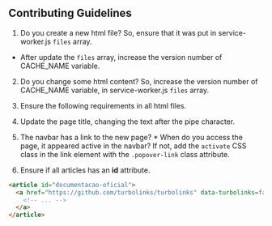 Contributing Guidelines
-----------------------
1. Do you create a new html file? So, ensure that it was put in service-worker.js `files` array.
  * After update the `files` array, increase the version number of CACHE_NAME variable.
  
2. Do you change some html content? So, increase the version number of CACHE_NAME variable, in service-worker.js `files` array.

3. Ensure the following requirements in all html files.
  1. Update the page title, changing the text after the pipe character.
  2. The navbar has a link to the new page?
    * When do you access the page, it appeared active in the navbar? If not, add the `activate` CSS class in the link element with the `.popover-link` class attribute.

4. Ensure if all articles has an **id** attribute.
``` html
<article id="documentacao-oficial">
  <a href="https://github.com/turbolinks/turbolinks" data-turbolinks=false target="_blank">
    <!-- ... -->
  </a>
</article>
```
